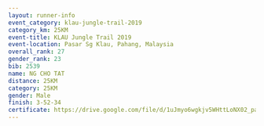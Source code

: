 ```yaml
---
layout: runner-info 
event_category: klau-jungle-trail-2019 
category_km: 25KM 
event-title: KLAU Jungle Trail 2019 
event-location: Pasar Sg Klau, Pahang, Malaysia 
overall_rank: 27
gender_rank: 23
bib: 2539
name: NG CHO TAT
distance: 25KM
category: 25KM
gender: Male
finish: 3-52-34
certificate: https://drive.google.com/file/d/1uJmyo6wgkjv5WHttLoNX02_paTunesuL/view?usp=sharing
---
```

